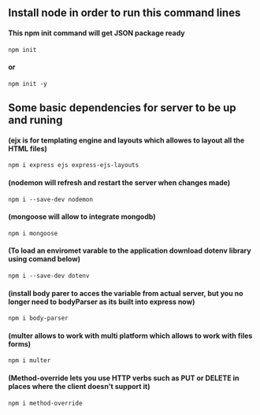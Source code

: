 ## Install node in order to run this command lines


#### This npm init command will get JSON package ready

`npm init`

#### or

`npm init -y`

## Some basic dependencies for server to be up and runing

#### (ejx is for templating engine and layouts which allowes to layout all the HTML files)

`npm i express ejs express-ejs-layouts`

#### (nodemon will refresh and restart the server when changes made)

`npm i --save-dev nodemon`

#### (mongoose will allow to integrate mongodb)

`npm i mongoose`

#### (To load an enviromet varable to the application download dotenv library using comand below)

`npm i --save-dev dotenv`

#### (install body parer to acces the variable from actual server, but you no longer need to bodyParser as its built into express now)

`npm i body-parser`

#### (multer allows to work with multi platform which allows to work with files forms)

`npm i multer`

#### (Method-override lets you use HTTP verbs such as PUT or DELETE in places where the client doesn't support it)

`npm i method-override`
